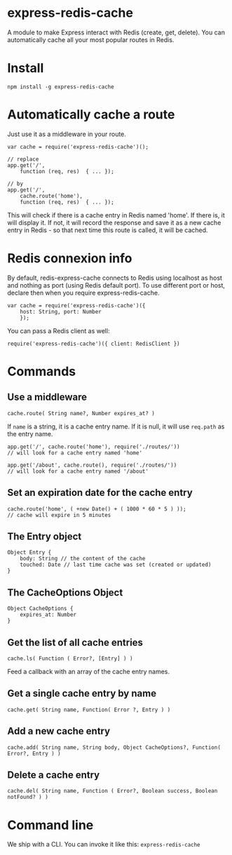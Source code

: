 express-redis-cache
===================

A module to make Express interact with Redis (create, get, delete). You can automatically cache all your most popular routes in Redis.

# Install

    npm install -g express-redis-cache
    
# Automatically cache a route

Just use it as a middleware in your route.

    var cache = require('express-redis-cache')();

    // replace
    app.get('/',
        function (req, res)  { ... });
    
    // by
    app.get('/',
        cache.route('home'),
        function (req, res)  { ... });
    
This will check if there is a cache entry in Redis named 'home'. If there is, it will display it. If not, it will record the response and save it as a new cache entry in Redis - so that next time this route is called, it will be cached.

# Redis connexion info

By default, redis-express-cache connects to Redis using localhost as host and nothing as port (using Redis default port). To use different port or host, declare then when you require express-redis-cache.

    var cache = require('express-redis-cache')({
        host: String, port: Number
        });
        
You can pass a Redis client as well:

    require('express-redis-cache')({ client: RedisClient })
    
# Commands

## Use a middleware
    
    cache.route( String name?, Number expires_at? )
        
    
If `name` is a string, it is a cache entry name. If it is null, it will use `req.path` as the entry name.

    app.get('/', cache.route('home'), require('./routes/'))
    // will look for a cache entry named 'home'
    
    app.get('/about', cache.route(), require('./routes/'))
    // will look for a cache entry named '/about'
    
## Set an expiration date for the cache entry

    cache.route('home', ( +new Date() + ( 1000 * 60 * 5 ) ));
    // cache will expire in 5 minutes
    
## The Entry object

    Object Entry {
        body: String // the content of the cache
        touched: Date // last time cache was set (created or updated)
    }

## The CacheOptions Object

    Object CacheOptions {
        expires_at: Number
    }


## Get the list of all cache entries
    
    cache.ls( Function ( Error?, [Entry] ) )
    
Feed a callback with an array of the cache entry names.
    
## Get a single cache entry by name
    
    cache.get( String name, Function( Error ?, Entry ) )
    
## Add a new cache entry
    
    cache.add( String name, String body, Object CacheOptions?, Function( Error?, Entry ) )

## Delete a cache entry
    
    cache.del( String name, Function ( Error?, Boolean success, Boolean notFound? ) )
    
# Command line

We ship with a CLI. You can invoke it like this: `express-redis-cache`
